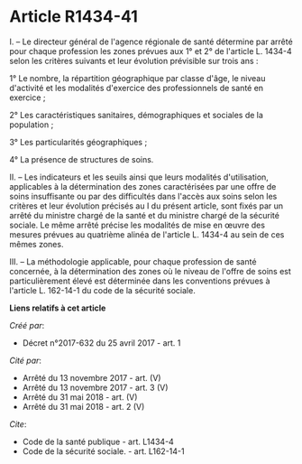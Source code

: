 # Article R1434-41

I. – Le directeur général de l'agence régionale de santé détermine par arrêté pour chaque profession les zones prévues aux 1°
et 2° de l'article L. 1434-4 selon les critères suivants et leur évolution prévisible sur trois ans : 

1° Le nombre, la répartition géographique par classe d'âge, le niveau d'activité et les modalités d'exercice des
professionnels de santé en exercice ; 

2° Les caractéristiques sanitaires, démographiques et sociales de la population ; 

3° Les particularités géographiques ; 

4° La présence de structures de soins. 

II. – Les indicateurs et les seuils ainsi que leurs modalités d'utilisation, applicables à la détermination des zones
caractérisées par une offre de soins insuffisante ou par des difficultés dans l'accès aux soins selon les critères et leur
évolution précisés au I du présent article, sont fixés par un arrêté du ministre chargé de la santé et du ministre chargé de
la sécurité sociale. Le même arrêté précise les modalités de mise en œuvre des mesures prévues au quatrième alinéa de
l'article L. 1434-4 au sein de ces mêmes zones. 

III. – La méthodologie applicable, pour chaque profession de santé concernée, à la détermination des zones où le niveau de
l'offre de soins est particulièrement élevé est déterminée dans les conventions prévues à l'article L. 162-14-1 du code de la
sécurité sociale.

**Liens relatifs à cet article**

_Créé par_:

  - Décret n°2017-632 du 25 avril 2017 - art. 1

_Cité par_:

  - Arrêté du 13 novembre 2017 - art. (V)
  - Arrêté du 13 novembre 2017 - art. 3 (V)
  - Arrêté du 31 mai 2018 - art. (V)
  - Arrêté du 31 mai 2018 - art. 2 (V)

_Cite_:

  - Code de la santé publique - art. L1434-4
  - Code de la sécurité sociale. - art. L162-14-1
